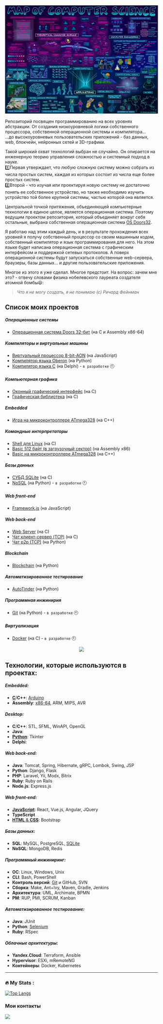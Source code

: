 ![MapOfComputerScience.jpg](MapOfComputerScience.jpg)

Репозиторий посвящен программированию на всех уровнях абстракции. От создания низкоуровневой логики собственного процессора, собственной операционной системы и компилятора...  
...до высокоуровневых пользовательских приложений - баз данных, web, блокчейн, нейронных сетей и 3D-графики.

Такой широкий охват технологий выбран не случайно. Он опирается на инженерную теорию управления сложностью и системный подход в науке.  
:one:Первая утверждает, что любую сложную систему можно собрать из числа простых систем, каждая из которых состоит из числа еще более простых систем.  
:two:Второй - что изучая или проектируя новую систему не достаточно понять ее собственное устройство, но также необходимо изучить устройство той более крупной системы, частью которой она является.

Центральной точкой притяжения, объединяющей компьютерные технологии в единое целое, является операционная система. Поэтому ведущим проектом репозитория, который объединяет вокруг себя остальные, выбрана собственная операционная система [OS Doors32](https://github.com/GorComComputing/OS_Doors32).

Я работаю над этим каждый день, и в результате прохождения всех уровней я получу собственный процессор со своим машинным кодом, собственный компилятор и язык программирования для него. На этом языке будет написана операционная сестема с графическим интерфейсом и поддержкой сетевых протоколов. А поверх операционной системы будут запускаться собственные web-сервера, браузеры, базы данных... и другие пользовательские приложения.

Многое из этого я уже сделал. Многое предстоит. На вопрос: зачем мне это? - отвечу словами физика нобелевского лауреата создателя атомной бомбы:smiley::  
> *Что я не могу создать, я не понимаю (с) Ричард Фейнман*

## Список моих проектов

##### Операционные системы
* [Операционная система Doors 32-бит](https://github.com/GorComComputing/OS_Doors32) (на C и Assembly x86-64)
##### Компиляторы и виртуальные машины
* [Виртуальный процессор 8-bit-AON](https://github.com/GorComComputing/8-bit-AON-Computer) (на JavaScript)
* [Компилятор языка Oberon](https://github.com/GorComComputing/Oberon_Compiler) (на Python)
* [Компилятор языка C](https://github.com/GorComComputing/C_Compiler) (на Delphi) - `в разработке` :clock10:
##### Компьютерная графика
* [Оконный графический интерфейс](https://github.com/GorComComputing/GUI_Window) (на C)
* [Графическая библиотека](https://github.com/GorComComputing/Graphics) (на C)
##### Embedded
* [Игра на микроконтроллере ATmega328](https://github.com/GorComComputing/Game_Arduino) (на C++)
##### Командные интерпретаторы
* [Shell для Linux](https://github.com/GorComComputing/Shell) (на C)
* [Basic 512 байт (в загрузочный сектор)](https://github.com/GorComComputing/Basic512) (на Assembly x86)
* [Basic на микроконтроллере ATmega328](https://github.com/GorComComputing/Basic_TCP_Arduino) (на C++)
##### Базы данных
* [СУБД SQLite](https://github.com/GorComComputing/SQLite) (на C)
* [NoSQL](https://github.com/GorComComputing/NoSQL) (на Python) - `в разработке` :clock10:
##### Web front-end
* [Framework.js](https://github.com/GorComComputing/Framework.js) (на JavaScript)
##### Web back-end
* [Web Server](https://github.com/GorComComputing/Web_Server) (на C)
* [Чат клиент-сервер (TCP)](https://github.com/GorComComputing/Chat_TCP) (на C)
* [Чат p2p (TCP)](https://github.com/GorComComputing/p2p_chat) (на Python)
##### Blockchain
* [Blockchain](https://github.com/GorComComputing/Blockchain) (на Python)
##### Автоматизированное тестирование
* [AutoTinder](https://github.com/GorComComputing/AutoTinder) (на Python)
##### Программная инжинирия
* [Git](https://github.com/GorComComputing/Git) (на Python) - `в разработке` :clock10:
##### Виртуализация
* [Docker](https://github.com/GorComComputing/Docker) (на C) - `в разработке` :clock10:

<div id="header" align="center">
  <img src="https://media.giphy.com/media/3ohc157IyQlpWtqbug/giphy.gif" width="100"/>
</div>


## Технологии, которые используются в проектах:
##### Embedded:
- [**C**](https://github.com/GorComComputing?tab=repositories&q=&type=&language=c&sort=)/**C++**: [Arduino](https://github.com/stars/GorComComputing/lists/embedded)
- **Assembly**: [x86-64](https://github.com/GorComComputing?tab=repositories&q=&type=&language=assembly&sort=), ARM, MIPS, AVR


##### Desktop:
- **C**/**C++**: STL, SFML, WinAPI, OpenGL
- **Java**: 
- [**Python**](https://github.com/GorComComputing?tab=repositories&q=&type=&language=python&sort=): Tkinter
- **Delphi**: 

##### Web back-end:
- **Java**: Tomcat, Spring, Hibernate, gRPC, Lombok, Swing, JSP
- **Python**: Django, Flask
- **PHP**: Laravel, Yii, Modx, Bitrix
- **Ruby**: Ruby on Rails
- **Node.js**: Express.js

##### Web front-end:
- [**JavaScript**](https://github.com/GorComComputing?tab=repositories&q=&type=&language=javascript&sort=): React, Vue.js, Angular, JQuery
- **TypeScript**
- [**HTML** & **CSS**](https://github.com/GorComComputing?tab=repositories&q=&type=&language=html&sort=): Bootstrap

##### Базы данных:
- **SQL**: MySQL, PostgreSQL, [SQLite](https://github.com/GorComComputing/SQLite)
- **NoSQL**: MongoDB, Redis 

##### Программный инжиниринг:
- **ОС**: Linux, Windows, Unix
- **CLI**: Bash, PowerShell
- **Контроль версий**: [Git](https://github.com/GorComComputing/Git) и GitHub, SVN
- **Сборка**: Make, Ant+Ivy, Maven, Gradle, Jenkins
- **Архитектура**: UML, Archimate, BPMN
- **PM**: RUP, PMI, SCRUM, Kanban

##### Автоматизированное тестирование:
- **Java**: JUnit
- **Python**: [Selenium](https://github.com/GorComComputing/AutoTinder)
- **Ruby**: RSpec

##### Облачные архитектуры:
- **Yandex.Cloud**: Terraform, Ansible
- **Hypervisor**: ESXi, mRemoteNG
- **Контейнеры**: Docker, Kubernetes







---

### :fire: My Stats :
[![Top Langs](https://github-readme-stats.vercel.app/api/top-langs/?username=GorComComputing&layout=compact&theme=vision-friendly-dark)](https://github.com/anuraghazra/github-readme-stats)

### Мои контакты<br/>
[![](https://img.shields.io/badge/Telegram-Account-informational?style=flat&logo=telegram&logoColor=white&color=31a2db)](https://t.me/extendedsuperbass)<br/>

